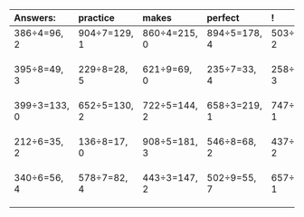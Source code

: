 | Answers: | practice | makes | perfect | ! |
| :--- | :--- | :--- | :--- | :--- |
| 386÷4=96, 2 | 904÷7=129, 1 | 860÷4=215, 0 | 894÷5=178, 4 | 503÷3=167, 2 | 
|   |   |   |   |   | 
|   |   |   |   |   | 
|   |   |   |   |   | 
| 395÷8=49, 3 | 229÷8=28, 5 | 621÷9=69, 0 | 235÷7=33, 4 | 258÷5=51, 3 | 
|   |   |   |   |   | 
|   |   |   |   |   | 
|   |   |   |   |   | 
| 399÷3=133, 0 | 652÷5=130, 2 | 722÷5=144, 2 | 658÷3=219, 1 | 747÷2=373, 1 | 
|   |   |   |   |   | 
|   |   |   |   |   | 
|   |   |   |   |   | 
| 212÷6=35, 2 | 136÷8=17, 0 | 908÷5=181, 3 | 546÷8=68, 2 | 437÷5=87, 2 | 
|   |   |   |   |   | 
|   |   |   |   |   | 
|   |   |   |   |   | 
| 340÷6=56, 4 | 578÷7=82, 4 | 443÷3=147, 2 | 502÷9=55, 7 | 657÷8=82, 1 | 
|   |   |   |   |   | 
|   |   |   |   |   | 
|   |   |   |   |   | 
